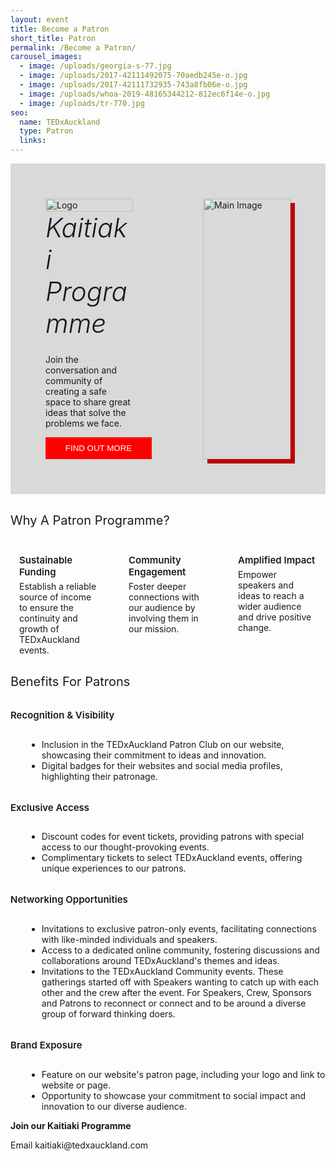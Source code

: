 ```yaml
---
layout: event
title: Become a Patron
short_title: Patron
permalink: /Become a Patron/
carousel_images:
  - image: /uploads/georgia-s-77.jpg
  - image: /uploads/2017-42111492075-70aedb245e-o.jpg
  - image: /uploads/2017-42111732935-743a8fb06e-o.jpg
  - image: /uploads/whoa-2019-48165344212-812ec6f14e-o.jpg
  - image: /uploads/tr-770.jpg
seo:
  name: TEDxAuckland
  type: Patron
  links:
---
```

<style>
  .header-section, .carousel {
    max-width: 1200px;
    width: 100%;
    background-color: #d9d9d9;
    display: flex;
    justify-content: space-between;
    margin: 0 auto; /* Center the header */
  }
  .left-column {
    width: 50%;
    padding: 4em;
    box-sizing: border-box;
    align-content: center;
    display: flex;
    flex-direction: column;
    justify-content: center;
  }
  .left-column img {
    max-width: 400px; /* or your preferred size */
    width: 100%;
    height: auto;
  }
  .left-column p {
    /* Styling for your paragraph */
  }
  .left-column button {
    background-color: red;
    color: white;
    border: none;
    padding: 10px 20px;
    cursor: pointer;
    text-transform: uppercase;
    width: 170px;
    /* Add any additional button styling here */
  }
  .right-column {
    width: 50%;
    position: relative;
    padding: 4em;
    box-sizing: border-box;
  }
  .right-column img {
    width: 100%;
    height: auto;
    position: relative;
    z-index: 2;
    box-shadow: 7px 7px 0 0 #be0000;
  }
  .patron-subheader {
    font-style: italic;
    font-size: 42px;
    font-weight: 300;
    margin-top: 0px;
    margin-bottom: 10px;
  }

  .columns {
    display: flex;
    flex-direction: row;
    justify-content: space-around;
  }
  .snip {
    width: 25%;
  }

  .section h3 {
    margin: 30px 0 10px;
    text-transform: capitalize;
    font-size: 20px;
    font-weight: 400;
  }

  .section h4 {
    margin: 2rem 0 0rem;
    padding-bottom: 0.3rem;
    font-size: 15px;
    font-weight: 600;
  }

  li {
    margin-left: 26px;
  }

  ul {
    padding-top: 10px;
  }

  section {
    min-height: 0;
  }
  .event-info__content {
    padding: 0;
    flex: 1 1 auto;
  }
  
  .content ul {
    list-style: disc;
  }
  
  .content img {
    max-width: 100%;
    margin: 0;
  }
  
  .section-heading--speakers {
    display: none;
  }
  
</style>

<section class="header-section container">
  <div class="left-column">
    <img src="https://tedxauckland.com/assets/images/tedx-auckland-logo-black.svg" alt="Logo" />
    <h2 class="patron-subheader">Kaitiaki Programme</h2>
    <p>Join the conversation and community of creating a safe space to share great ideas that solve the problems we face.</p>
    <button>Find Out More</button>
  </div>
  <div class="right-column">
    <img src="https://fastly.picsum.photos/id/1/5000/3333.jpg?hmac=Asv2DU3rA_5D1xSe22xZK47WEAN0wjWeFOhzd13ujW4" alt="Main Image" />
  </div>
</section>

<section class="section">
  <div class="container">
    <h3>Why a patron programme?</h3>
    <div class="columns">
      <div class="snip">
        <h4> Sustainable Funding </h4>
        <div class="snip-content">  Establish a reliable source of income to ensure the continuity and growth of TEDxAuckland events.
        </div>
      </div>
      <div class="snip">
        <h4> Community Engagement </h4>
        <div class="snip-content"> Foster deeper connections with our audience by involving them in our mission.
        </div>
      </div>
      <div class="snip">
        <h4> Amplified Impact </h4>
        <div class="snip-content"> Empower speakers and ideas to reach a wider audience and drive positive change.
        </div>
      </div>
    </div>
  </div>
</section>

<section class="section">
  <div class="container">
    <h3>Benefits for patrons</h3>
    <h4>Recognition &amp; Visibility </h4>
    <ul>
      <li>Inclusion in the TEDxAuckland Patron Club on our website, showcasing their commitment to ideas and innovation.</li>
      <li>Digital badges for their websites and social media profiles, highlighting their patronage.</li>
    </ul>
    <h4>Exclusive Access </h4>
    <ul>
      <li>Discount codes for event tickets, providing patrons with special access to our thought-provoking events.</li>
      <li>Complimentary tickets to select TEDxAuckland events, offering unique experiences to our patrons.</li>
    </ul>
    <h4>Networking Opportunities</h4>
    <ul>
      <li>Invitations to exclusive patron-only events, facilitating connections with like-minded individuals and speakers.</li>
      <li>Access to a dedicated online community, fostering discussions and collaborations around TEDxAuckland's themes and ideas.</li>
      <li>Invitations to the TEDxAuckland Community events. These gatherings started off with Speakers wanting to catch up with each other and the crew after the event. For Speakers, Crew, Sponsors and Patrons to reconnect or connect and to be around a diverse group of forward thinking doers.</li>
    </ul>
    <h4>Brand Exposure</h4>
    <ul>
      <li>Feature on our website's patron page, including your logo and link to website or page.</li>
      <li>Opportunity to showcase your commitment to social impact and innovation to our diverse audience.</li>
    </ul>
  </div>
</section>

<!--{% if page.carousel_images.first.image %}-->
<!--<section id="themeShowcase" class="section">-->
<!--  <div class="container">-->
<!--    <h3 class="section-heading section-heading--speakers">theme</h3>-->
<!--    {% include carousel.html images = page.carousel_images bg_white = true %}-->
<!--  </div>-->
<!--</section>-->
<!--{% endif %}-->

<!--<section class="section">-->
<!--  <div class="container carousel">-->
<!--    {% include carousel.html images = page.carousel_images %}-->
<!--  </div>-->
<!--</section>-->

<section class="section">
  <div class="container">
    <strong>Join our Kaitiaki Programme </strong>
    <p> Email kaitiaki@tedxauckland.com</p>
  </div>
</section>

<!--**TEDxAuckland Patron Programme \|** ***Driving Regular Impact***-->

<!--**WHY A PATRON PROGRAMME?**-->

<!--* **Sustainable Funding**: Establish a reliable source of income to ensure the continuity and growth of TEDxAuckland events.-->
<!--* **Community Engagement**: Foster deeper connections with our audience by involving them in our mission.-->
<!--* **Amplified Impact**: Empower speakers and ideas to reach a wider audience and drive positive change.-->

<!--Join the conversation and community of creating a safe space to share great ideas that solve the problems we face.-->

<!--**BENEFITS FOR PATRONS**-->

<!--**Recognition & Visibility**-->

<!--* Inclusion in the TEDxAuckland Patron Club on our website, showcasing their commitment to ideas and innovation.-->
<!--* Digital badges for their websites and social media profiles, highlighting their patronage.-->

<!--**Exclusive Access**-->

<!--* Discount codes for event tickets, providing patrons with special access to our thought-provoking events.-->
<!--* Complimentary tickets to select TEDxAuckland events, offering unique experiences to our patrons.-->

<!--**Networking Opportunities**-->

<!--* Invitations to exclusive patron-only events, facilitating connections with like-minded individuals and speakers.-->
<!--* Access to a dedicated online community, fostering discussions and collaborations around TEDxAuckland's themes and ideas.-->
<!--* Invitations to the TEDxAuckland Community events. These gatherings started off with Speakers wanting to catch up with each other and the crew after the event. For Speakers, Crew, Sponsors and Patrons to reconnect or connect and to be around a diverse group of forward thinking doers.-->

<!--**Brand Exposure**-->

<!--* Feature on our website's patron page, including your logo and link to website or page.-->
<!--* Opportunity to showcase your commitment to social impact and innovation to our diverse audience.-->

<!--**Join us and BECOME A PATRON! $5,000**-->

<!--Email thomas@tedxauckland.com-->